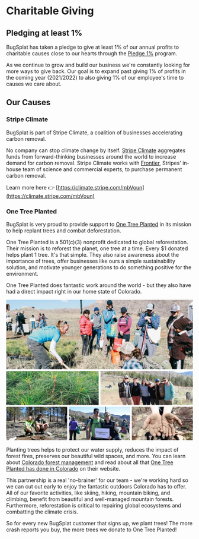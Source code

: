 # Charitable Giving

## Pledging at least 1%

BugSplat has taken a pledge to give at least 1% of our annual profits to charitable causes close to our hearts through the [Pledge 1%](https://pledge1percent.org/) program. &#x20;

As we continue to grow and build our business we're constantly looking for more ways to give back.  Our goal is to expand past giving 1% of profits in the coming year (2021/2022) to also giving 1% of our employee's time to causes we care about. &#x20;

## Our Causes

### Stripe Climate&#x20;

BugSplat is part of Stripe Climate, a coalition of businesses accelerating carbon removal.

No company can stop climate change by itself. [Stripe Climate](https://stripe.com/climate) aggregates funds from forward-thinking businesses around the world to increase demand for carbon removal. Stripe Climate works with [Frontier](https://frontierclimate.com/), Stripes' in-house team of science and commercial experts, to purchase permanent carbon removal.

Learn more here 👉 [https://climate.stripe.com/mbVoun](https://climate.stripe.com/mbVoun)



### One Tree Planted&#x20;

BugSplat is very proud to provide support to [One Tree Planted](https://onetreeplanted.org/) in its mission to help replant trees and combat deforestation.

One Tree Planted is a 501(c)(3) nonprofit dedicated to global reforestation. Their mission is to reforest the planet, one tree at a time. Every $1 donated helps plant 1 tree. It's that simple. They also raise awareness about the importance of trees, offer businesses like ours a simple sustainability solution, and motivate younger generations to do something positive for the environment.

One Tree Planted does fantastic work around the world - but they also have had a direct impact right in our home state of Colorado.

![](../../.gitbook/assets/cc7b5b9ed06dac7068816efbd0bd59fc.jpg)

Planting trees helps to protect our water supply, reduces the impact of forest fires, preserves our beautiful wild spaces, and more. You can learn about [Colorado forest management](https://www.globalforestwatch.org/map/country/USA/6?mainMap=eyJzaG93QW5hbHlzaXMiOnRydWV9\&map=eyJ6b29tIjo2LjUwMzM3MzkyNTY4MDY2NSwiY2VudGVyIjp7ImxhdCI6MzkuMDI1NDcxMjcwNDQ3NTU0LCJsbmciOi0xMDUuNTUxNTUwMDAwMDAwMDJ9LCJjYW5Cb3VuZCI6ZmFsc2UsImJib3giOltdLCJiZWFyaW5nIjowLCJwaXRjaCI6MH0%3D\&menu=eyJtZW51U2VjdGlvbiI6IiIsImRhdGFzZXRDYXRlZ29yeSI6IiIsInNlYXJjaCI6IkNvbG9yYWRvIn0%3D) and read about all that [One Tree Planted has done in Colorado](https://onetreeplanted.org/blogs/stories/reforestation-recap-trees-colorado) on their website.

This partnership is a real 'no-brainer' for our team - we're working hard so we can cut out early to enjoy the fantastic outdoors Colorado has to offer. All of our favorite activities, like skiing, hiking, mountain biking, and climbing, benefit from beautiful and well-managed mountain forests.  Furthermore, reforestation is critical to repairing global ecosystems and combatting the climate crisis.

So for every new BugSplat customer that signs up, we plant trees! The more crash reports you buy, the more trees we donate to One Tree Planted!



